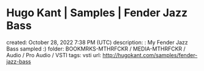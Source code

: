 # Hugo Kant | Samples | Fender Jazz Bass

created: October 28, 2022 7:38 PM (UTC)
description: : My Fender Jazz Bass sampled :)
folder: BOOKMRKS-MTHRFCKR / MEDIA-MTHRFCKR / Audio / Pro Audio / VSTI
tags: vsti
url: http://hugokant.com/samples/fender-jazz-bass